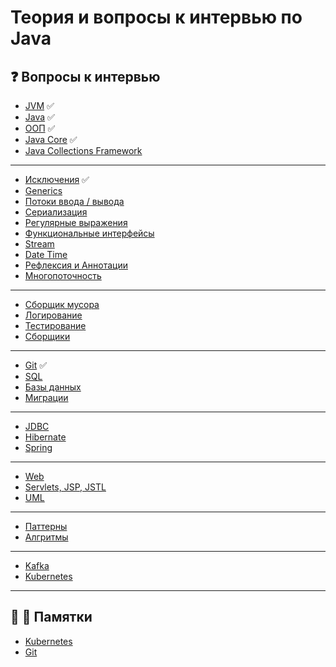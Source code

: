 # Теория и вопросы к интервью по Java

## :question: Вопросы к интервью

+ [JVM](questions/jvm.md#JVM) :white_check_mark:
+ [Java](questions/java.md#JAVA) :white_check_mark:                                                         
+ [ООП](questions/oop.md#ООП) :white_check_mark:                                                                                                   
+ [Java Core](questions/core.md#Java-Core) :white_check_mark:                                                                                   
+ [Java Collections Framework](questions/collections.md#java-collections-framework)
___

+ [Исключения](questions/exceptions.md#исключения) :white_check_mark:                                                                             
+ [Generics](questions/generics.md#Generics)                                                                                    
+ [Потоки ввода / вывода](questions/io.md#потоки-ввода--вывода)                                                                 
+ [Сериализация](questions/serialization.md#serialization)                                                                      
+ [Регулярные выражения](questions/regexpr.md#регулярные-выражения)                                                             
+ [Функциональные интерфейсы](questions/function-interface.md#функциональные-интерфейсы)                                        
+ [Stream](questions/stream.md#Stream)                                                                                          
+ [Date Time](questions/datetime.md#Время-и-дата)                                                                               
+ [Рефлексия и Аннотации](questions/reflection.md#рефлексия-и-аннотации)                                                        
+ [Многопоточность](questions/concurrency.md#многопоточность)              
___

+ [Сборщик мусора](questions/garbage.md#сборщик-мусора)                                                                         
+ [Логирование](questions/log.md#логирование)                                                                                   
+ [Тестирование](questions/test.md#тестирование)                                                                                
+ [Сборщики](questions/projectbuilders.md#сборщики)       
___

+ [Git](questions/git.md#git) :white_check_mark:                                                                                                  
+ [SQL](questions/sql.md#SQL)                                                                                                   
+ [Базы данных](questions/db.md#базы-данных)                                                                                    
+ [Миграции](questions/migration.md#миграции)         
___

+ [JDBC](questions/jdbc.md#jdbc)                                                                                                
+ [Hibernate](questions/hibernate.md#hibernate)                                                                                 
+ [Spring](questions/spring.md#spring)            
___

+ [Web](questions/web.md#основы-web)                                                                                            
+ [Servlets, JSP, JSTL](questions/servlets.md#servlets-jsp-jstl)                                                                
+ [UML](questions/uml.md#uml)             
___

+ [Паттерны](questions/patterns.md#паттерны)                                                                                    
+ [Алгритмы](questions/algorithms.md#алгоритмы)      
___

+ [Kafka](questions/kafka.md#kafka)                                                                                             
+ [Kubernetes](questions/k8s.md#kubernetes)                                                                                     

_______________________________________________________________________________________________________________________
## :bookmark: :memo: Памятки
+ [Kubernetes](memos/k8s.md#kubernetes)   
+ [Git](memos/git.md#git)   

